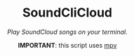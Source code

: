 <h1 align="center">SoundCliCloud</h1>
<p align="center"><i>Play SoundCloud songs on your terminal.</i></p>
<p align="center"><b>IMPORTANT</b>: this script uses <a href="https://mpv.io/">mpv</a></p>
<p align="center"><a href="https://user-images.githubusercontent.com/72035730/155010250-6051cfa4-8c83-41e1-8420-e73b77e577c8.mp4"></a></p>
